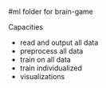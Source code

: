 #ml folder for brain-game


Capacities
* read and output all data
* preprocess all data
* train on all data
* train individualized
* visualizations